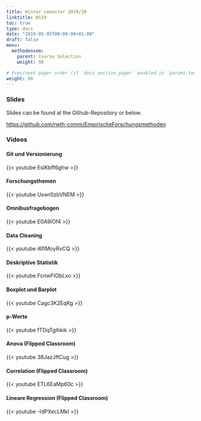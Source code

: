 ```yaml
---
title: Winter semester 2019/20
linktitle: WS19
toc: true
type: docs
date: "2019-05-05T00:00:00+01:00"
draft: false
menu:
  methodensem:
    parent: Course Selection
    weight: 98

# Prev/next pager order (if `docs_section_pager` enabled in `params.toml`)
weight: 98
---
```



### Slides

Slides can be found at the Github-Repository or below.

https://github.com/rwth-comm/EmpirischeForschungsmethoden 

### Videos

#### Git und Versionierung

{{< youtube EslKbff6ghw >}}

#### Forschungsthemen

{{< youtube Uswr0zbVNEM >}}


#### Omnibusfragebogen

{{< youtube E0A9lOf4 >}}

#### Data Cleaning
{{< youtube i6fIMoyRvCQ >}}

#### Deskriptive Statistik
{{< youtube FcnwFIObLxo >}}

#### Boxplot und Barplot
{{< youtube Cagc3K2EqKg >}}

#### p-Werte
{{< youtube fTDqTgihkik >}}

#### Anova (Flipped Classroom)
{{< youtube 38JazJftCug >}}

#### Correlation (Flipped Classroom) 
{{< youtube ETL6EaMp60c >}}

#### Lineare Regression (Flipped Classroom)
{{< youtube -IdPXecLMkI >}}

